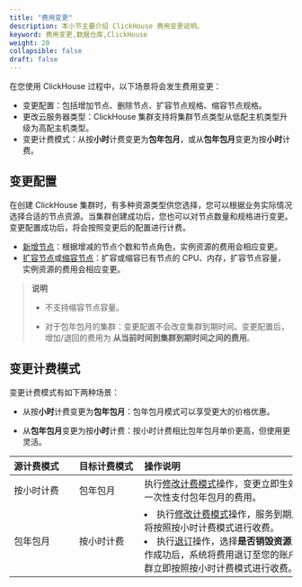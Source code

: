 ```yaml
---
title: "费用变更"
description: 本小节主要介绍 ClickHouse 费用变更说明。 
keyword: 费用变更,数据仓库,ClickHouse
weight: 20
collapsible: false
draft: false
---
```


在您使用 ClickHouse 过程中，以下场景将会发生费用变更：

- 变更配置：包括增加节点、删除节点、扩容节点规格、缩容节点规格。
- 更改云服务器类型：ClickHouse 集群支持将集群节点类型从低配主机类型升级为高配主机类型。
- 变更计费模式：从按**小时**计费变更为**包年包月**，或从**包年包月**变更为按**小时**计费。

## 变更配置

在创建 ClickHouse 集群时，有多种资源类型供您选择，您可以根据业务实际情况选择合适的节点资源。当集群创建成功后，您也可以对节点数量和规格进行变更。变更配置成功后，将会按照变更后的配置进行计费。

- [新增节点](../../manual/node_lifecycle/create_node)：根据增减的节点个数和节点角色，实例资源的费用会相应变更。
- [扩容节点](../../manual/node_lifecycle/capacity_expansion)或[缩容节点](../../manual/node_lifecycle/capacity_expansion)：扩容或缩容已有节点的 CPU、内存，扩容节点容量，实例资源的费用会相应变更。

> **说明**
> 
> - 不支持缩容节点容量。
> 
> - 对于包年包月的集群：变更配置不会改变集群到期时间。变更配置后，增加/退回的费用为 **从当前时间到集群到期时间之间的费用**。

## 变更计费模式

变更计费模式有如下两种场景：

- 从按**小时**计费变更为**包年包月**：包年包月模式可以享受更大的价格优惠。

- 从**包年包月**变更为按**小时**计费：按小时计费相比包年包月单价更高，但使用更灵活。  

| <span style="display:inline-block;width:100px">源计费模式</span> | <span style="display:inline-block;width:100px">目标计费模式</span> | <span style="display:inline-block;width:330px">操作说明</span> |
| :----------------------------------------------------------- | :----------------------------------------------------------- | :----------------------------------------------------------- |
| 按小时计费                                                   | 包年包月                                                     | 执行[修改计费模式](../../manual/cluster_lifecycle/switch_billing_mode)操作，变更立即生效，您需一次性支付包年包月的费用。 |
| 包年包月                                                     | 按小时计费                                                   | <li>执行[修改计费模式](../../manual/cluster_lifecycle/switch_billing_mode)操作，服务到期后，集群将按照按小时计费模式进行收费。<li>执行[退订](../../manual/cluster_lifecycle/unsubscribe)操作，选择**是否销毁资源**为`否`，操作成功后，系统将费用退订至您的账户中，集群立即按照按小时计费模式进行收费。 |
